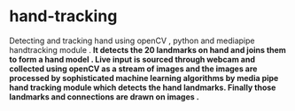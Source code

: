# hand-tracking
  Detecting and tracking hand using openCV , python and mediapipe handtracking module .<b>
  It detects the 20 landmarks on hand and joins them to form a hand  model .
  Live input is sourced through webcam and collected using openCV as a stream of images and the images are  processed by sophisticated machine learning algorithms by media pipe 
  hand tracking module which detects the hand landmarks.
  Finally those landmarks and connections are drawn on images .
